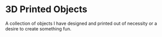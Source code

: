  # 3D Printed Objects
A collection of objects I have designed and printed out of necessity or a desire to create something fun.
